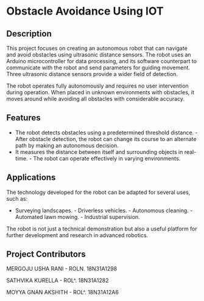 # Obstacle Avoidance Using IOT

## Description

This project focuses on creating an autonomous robot that can navigate and avoid obstacles using ultrasonic distance sensors. The robot uses an Arduino microcontroller for data processing, and its software counterpart to communicate with the robot and send parameters for guiding movement. Three ultrasonic distance sensors provide a wider field of detection.

The robot operates fully autonomously and requires no user intervention during operation. When placed in unknown environments with obstacles, it moves around while avoiding all obstacles with considerable accuracy.

## Features

- The robot detects obstacles using a predetermined threshold distance. - After obstacle detection, the robot can change its course to an alternate path by making an autonomous decision.
- It measures the distance between itself and surrounding objects in real-time. - The robot can operate effectively in varying environments.

## Applications
The technology developed for the robot can be adapted for several uses, such as:
- Surveying landscapes. - Driverless vehicles. - Autonomous cleaning. - Automated lawn mowing. - Industrial supervision.

The robot is not just a technical demonstration but also a useful platform for further development and research in advanced robotics.

## Project Contributors
MERGOJU USHA RANI - ROLN. 18N31A1298

SATHVIKA KURELLA - ROL^. 18N31A1282

MOYYA GNAN AKSHITH - ROL^. 18N31A12A6


